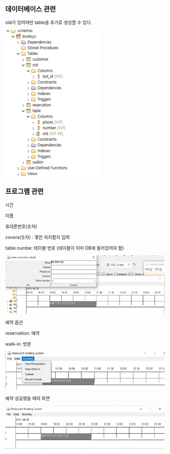 

## 데이터베이스 관련

oid가 있어야만 table을 추가로 생성할 수 있다.

![image-20210426164147506](./images_md/image-20210426164147506.png)



## 프로그램 관련

시간

이름

휴대폰번호(숫자)

covers(숫자) : 몇칸 차지할지 입력

table numbe: 테이블 번호 (테이블이 이미 DB에 들어있어야 함)

![image-20210426164044291](./images_md/image-20210426164044291.png)





예약 옵션

reservation: 예약

walk-in: 방문

![image-20210426164015784](./images_md/image-20210426164015784.png)



예약 성공했을 때의 화면

![image-20210426163946197](./images_md/image-20210426163946197.png)